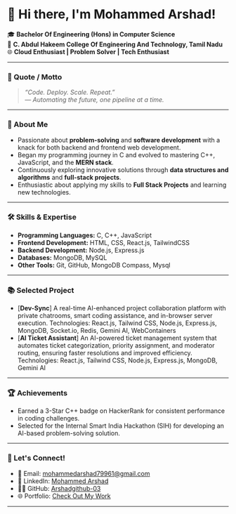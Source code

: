 # 👋 Hi there, I'm Mohammed Arshad!

🎓 **Bachelor Of Engineering (Hons) in Computer Science**  
📍 **C. Abdul Hakeem College Of Engineering And Technology, Tamil Nadu**  
🌐 **Cloud Enthusiast  | Problem Solver | Tech Enthusiast**  

---
### 🌟 Quote / Motto

> _“Code. Deploy. Scale. Repeat.”_  
> _— Automating the future, one pipeline at a time._

---

### 🚀 About Me
- Passionate about **problem-solving** and **software development** with a knack for both backend and frontend web development.  
- Began my programming journey in C and evolved to mastering C++, JavaScript, and the **MERN stack**.  
- Continuously exploring innovative solutions through **data structures and algorithms** and **full-stack projects**.  
- Enthusiastic about applying my skills to **Full Stack Projects** and learning new technologies.

---

### 🛠️ Skills & Expertise
- **Programming Languages:** C, C++, JavaScript  
- **Frontend Development:** HTML, CSS, React.js, TailwindCSS  
- **Backend Development:** Node.js, Express.js  
- **Databases:** MongoDB, MySQL  
- **Other Tools:** Git, GitHub, MongoDB Compass, Mysql

---

### 📚 Selected Project
- [**Dev-Sync**] 
  A real-time AI-enhanced project collaboration platform with private chatrooms, smart coding assistance, and in-browser server execution.
  Technologies: React.js, Tailwind CSS, Node.js, Express.js, MongoDB, Socket.io, Redis, Gemini AI, WebContainers
- [**AI Ticket Assistant**]
  An AI-powered ticket management system that automates ticket categorization, priority assignment, and moderator routing, ensuring faster resolutions and improved efficiency.
  Technologies: React.js, Tailwind CSS, Node.js, Express.js, MongoDB, Gemini AI
  

---

### 🏆 Achievements
- Earned a 3-Star C++ badge on HackerRank for consistent performance in coding challenges.
- Selected for the Internal Smart India Hackathon (SIH) for developing an AI-based problem-solving solution.

---

### 🌱 Let's Connect!
- 📧 Email: [mohammedarshad79961@gmail.com](mailto:mohammedarshad79961@gmail.com)  
- 💼 LinkedIn: [Mohammed Arshad](https://www.linkedin.com/in/mohammedarshad79961)  
- 🧑‍💻 GitHub: [Arshadgithub-03](https://github.com/Arshadgithub-03)  
- 🌐 Portfolio: [Check Out My Work](https://mohammedarshad.netlify.app/)  

---
